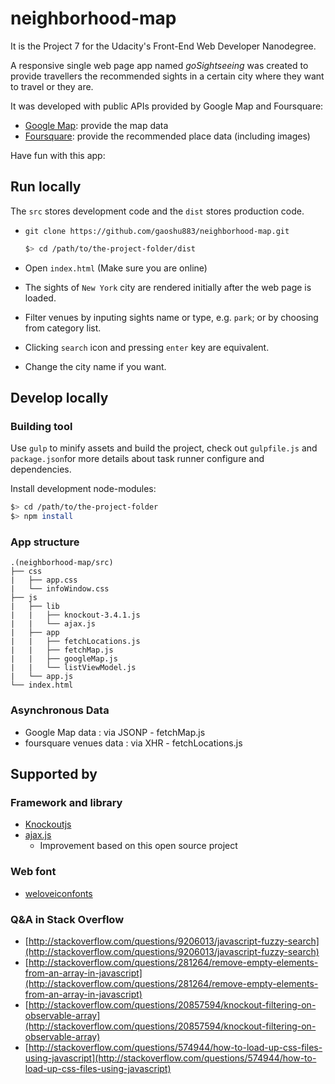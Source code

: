 # neighborhood-map

It is the Project 7 for the Udacity's Front-End Web Developer Nanodegree. 

A responsive single web page app named *goSightseeing* was created to provide travellers the recommended sights in a certain city where they want to travel or they are.

It was developed with public APIs provided by Google Map and Foursquare:

+ [Google Map](https://maps.google.com/): provide the map data
+ [Foursquare](https://foursquare.com/): provide the recommended place data (including images)

Have fun with this app: []()

## Run locally

The `src` stores development code and the `dist` stores production code.

+ `git clone https://github.com/gaoshu883/neighborhood-map.git`

  ```bash
  $> cd /path/to/the-project-folder/dist
  ```
+ Open `index.html` (Make sure you are online)
+ The sights of `New York` city are rendered initially after the web page is loaded.
+ Filter venues by inputing sights name or type, e.g. `park`; or by choosing from category list.
+ Clicking `search` icon and pressing `enter` key are equivalent.
+ Change the city name if you want.

## Develop locally

### Building tool

Use `gulp` to minify assets and build the project, check out `gulpfile.js` and `package.json`for more details about task runner configure and dependencies.

Install development node-modules:

  ```bash
  $> cd /path/to/the-project-folder
  $> npm install
  ```

### App structure

    .(neighborhood-map/src)
    ├── css
    |   ├── app.css
    |   └── infoWindow.css
    ├── js
    |   ├── lib
    |   |   ├── knockout-3.4.1.js
    |   |   └── ajax.js
    |   ├── app
    |   |   ├── fetchLocations.js
    |   |   ├── fetchMap.js
    |   |   ├── googleMap.js
    |   |   └── listViewModel.js
    |   └── app.js
    └── index.html

### Asynchronous Data

+ Google Map data : via JSONP  - fetchMap.js
+ foursquare venues data : via XHR  - fetchLocations.js

## Supported by

### Framework and library

+ [Knockoutjs](http://knockoutjs.com/)
+ [ajax.js](https://github.com/littleBlack520/ajax)
    * Improvement based on this open source project

### Web font

+ [weloveiconfonts](http://weloveiconfonts.com/)

### Q&A in Stack Overflow

+ [http://stackoverflow.com/questions/9206013/javascript-fuzzy-search](http://stackoverflow.com/questions/9206013/javascript-fuzzy-search)
+ [http://stackoverflow.com/questions/281264/remove-empty-elements-from-an-array-in-javascript](http://stackoverflow.com/questions/281264/remove-empty-elements-from-an-array-in-javascript)
+ [http://stackoverflow.com/questions/20857594/knockout-filtering-on-observable-array](http://stackoverflow.com/questions/20857594/knockout-filtering-on-observable-array)
+ [http://stackoverflow.com/questions/574944/how-to-load-up-css-files-using-javascript](http://stackoverflow.com/questions/574944/how-to-load-up-css-files-using-javascript)